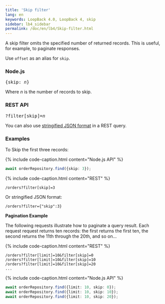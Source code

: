 ```yaml
---
title: 'Skip filter'
lang: en
keywords: LoopBack 4.0, LoopBack 4, skip
sidebar: lb4_sidebar
permalink: /doc/en/lb4/Skip-filter.html
---
```


A skip filter omits the specified number of returned records. This is useful,
for example, to paginate responses.

Use `offset` as an alias for `skip`.

### Node.js

<pre>
{skip: <i>n</i>}
</pre>

Where _n_ is the number of records to skip.

### REST API

<pre>
?filter[skip]=<i>n</i>
</pre>

You can also
use [stringified JSON format](Querying-data.md#using-stringified-json-in-rest-queries) in
a REST query.

### Examples

To Skip the first three records:

{% include code-caption.html content="Node.js API" %}

```ts
await orderRepository.find({skip: 3});
```

{% include code-caption.html content="REST" %}

`/orders?filter[skip]=3`

Or stringified JSON format:

`/orders?filter={"skip":3}`

**Pagination Example**

The following requests illustrate how to paginate a query result. Each request
request returns ten records: the first returns the first ten, the second returns
the 11th through the 20th, and so on...

{% include code-caption.html content="REST" %}

```
/orders?filter[limit]=10&filter[skip]=0
/orders?filter[limit]=10&filter[skip]=10
/orders?filter[limit]=10&filter[skip]=20
...
```

{% include code-caption.html content="Node.js API" %}

```ts
await orderRepository.find({limit: 10, skip: 0});
await orderRepository.find({limit: 10, skip: 10});
await orderRepository.find({limit: 10, skip: 20});
```

